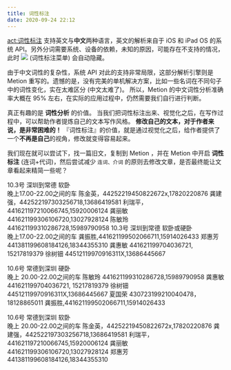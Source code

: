 ```yaml
---
title: 词性标注
date: 2020-09-24 22:12
---
```

<act:词性标注> 支持英文与**中文**两种语言，英文的解析来自于 iOS 和 iPad OS 的系统 API。另外分词需要系统、设备的依赖，未知的原因，可能存在不支持的情况，此时 ![](@@waveform) (词性标注菜单) 会自动隐藏。

由于中文词性的复杂性，系统 API 对此的支持非常局限，这部分解析引擎则是 Metion 重写的。遗憾的是，没有完美的单机解决方案，比如一些名词在不同句子中的词性变化，实在太难区分 (中文太难了)。
所以，Metion 的中文词性分析准确率大概在 95% 左右，在实际的应用过程中，仍然需要我们自行进行判断。

真正有趣的是 **词性分析** 的价值。
当我们把词性标注出来、视觉化之后，在写作过程中，可以帮助作者提炼自己的文本写作风格。
**修改自己的文本，对于作者来说，是非常困难的！**
『词性标注』的价值，就是通过视觉化之后，给作者提供了一个**不再是自己**的视角，修改就变得容易起来。

我们现在就可以尝试下，找一篇旧文，复制到 Metion ，并在 Metion 中开启 **词性标注** (连词+代词)，然后尝试减少 `连词、介词` 的原则去修改文章，是否最终能让文章看起来精简一些呢？


10.3号  深圳到常德 软卧  
晚上17.00-22.00之间的车
陈金英，44252219450822672x,17820220876
龚建强，442522197303256718,13686419581
利瑞平，441621197210066745,15920006124
龚丽敏 441621199306106720,13027928124
陈敏玲 441621199310286728,15989790958
10.3号  深圳到常德 软卧或硬卧  
晚上17.00-22.00之间的车
龚振胜,441621199502066711,15914026433
郑惠芳441381199608184126,18344355310
龚惠敏 441621199704036721, 15217819379
徐树钿 44512119970916311X,13686445667

10.6号  常德到深圳 硬卧  
晚上 20.00-22.00之间的车
陈敏玲 441621199310286728,15989790958
龚惠敏 441621199704036721, 15217819379
徐树钿 44512119970916311X,13686445667
夏国荣 430723199210040478，18128865011
龚振胜,441621199502066711,15914026433

10.6号  常德到深圳 软卧  
晚上 20.00-22.00之间的车
陈金英，44252219450822672x,17820220876
龚建强，442522197303256718,13686419581
利瑞平，441621197210066745,15920006124
龚丽敏 441621199306106720,13027928124
郑惠芳441381199608184126,18344355310


